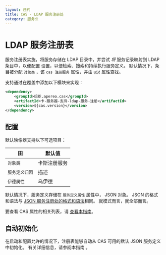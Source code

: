 ```yaml
---
layout: 违约
title: CAS - LDAP 服务注册处
category: 服务业
---
```


# LDAP 服务注册表

服务注册表实施，将服务存储在 LDAP 目录中，并尝试 *将* 服务记录映射到 LDAP 条目中，以便配置 设置，以便检索、搜索和持续执行服务定义。 默认情况下，条目被分配 `对象类` ，该 `cas 注册服务` 属性，并由 `uid` 属性查找。

支持通过在覆盖中添加以下模块来实现：

```xml
<dependency>
    <groupId>组织.apereo.cas</groupId>
    <artifactId>卡-服务器-支持-ldap-服务-注册</artifactId>
    <version>${cas.version}</version>
</dependency>
```

## 配置

默认映像器支持以下可选项目：

| 田        | 默认值    |
| -------- | ------ |
| `对象类`    | 卡斯注册服务 |
| `服务定义归因` | 描述     |
| `伊德属性`   | 乌伊德    |

默认情况下，服务定义存储在 `服务定义属性` 属性中， JSON 对象。 JSON 的格式和语法与 [JSON 服务注册处的格式和语法](JSON-Service-Management.html)相同。 就模式而言，就全部而言。

要查看 CAS 属性的相关列表，请 [查看本指南](../configuration/Configuration-Properties.html#ldap-service-registry)。

## 自动初始化

在启动和配置允许的情况下，注册表能够自动从 CAS 可用的默认 JSON 服务定义中初始化。 有关详细信息，请参阅本指南</a> 。</p>
